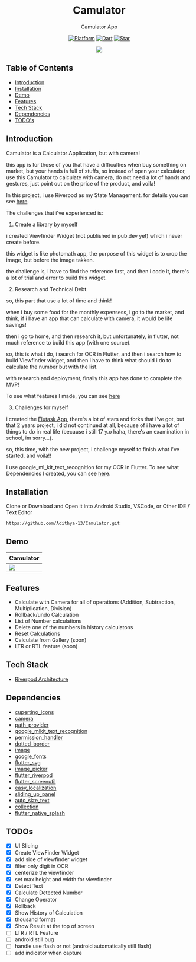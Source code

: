 <h1 align="center">
  Camulator
</h1>
<p align="center">
  Camulator App
</p>
<p align="center">
  <a href="https://flutter.dev/"><img alt="Platform" src="https://img.shields.io/badge/platform-Flutter-blue.svg"></a>
  <a href="https://dart.dev/"><img alt="Dart" src="https://img.shields.io/badge/dart-2.18.5-blue.svg"></a>
  <a href="https://github.com/Adithya-13/Camulator/"><img alt="Star" src="https://img.shields.io/github/stars/Adithya-13/Camulator"></a>
</p>

<p align="center">
  <img src="https://i.ibb.co/d5pBM7L/cover.png"/>
</p>

## Table of Contents
- [Introduction](#introduction)
- [Installation](#installation)
- [Demo](#demo)
- [Features](#features)
- [Tech Stack](#tech-stack)
- [Dependencies](#dependencies)
- [TODO's](#todos)

## Introduction

Camulator is a Calculator Application, but with camera!

this app is for those of you that have a difficulties when buy something on market, but your hands is full of stuffs, so instead of open your calculator, use this Camulator to calculate with camera, do not need a lot of hands and gestures, just point out on the price of the product, and voila!

In this project, i use Riverpod as my State Management. for details you can see [here](#tech-stack).

The challenges that i've experienced is:
1. Create a library by myself

i created Viewfinder Widget (not published in pub.dev yet) which i never create before.

this widget is like photomath app, the purpose of this widget is to crop the image, but before the image takken.

the challenge is, i have to find the reference first, and then i code it, there's a lot of trial and error to build this widget.

2. Research and Technical Debt.

so, this part that use a lot of time and think!

when i buy some food for the monthly expensess, i go to the market, and think, if i have an app that can calculate with camera, it would be life savings!

then i go to home, and then research it, but unfortunately, in flutter, not much reference to build this app (with one source).

so, this is what i do, i search for OCR in Flutter, and then i search how to build Viewfinder widget, and then i have to think what should i do to calculate the number but with the list.

with research and deployment, finally this app has done to complete the MVP!

To see what features I made, you can see [here](#features)

3. Challenges for myself

i created the [Flutask App](https://github.com/Adithya-13/Flutask), there's a lot of stars and forks that i've got, but that 2 years project, i did not continued at all, because of i have a lot of things to do in real life (because i still 17 y.o haha, there's an examination in school, im sorry...).

so, this time, with the new project, i challenge myself to finish what i've started. and voila!!

I use google_ml_kit_text_recognition for my OCR in Flutter. To see what Dependencies I created, you can see [here](#dependencies).

## Installation

Clone or Download and Open it into Android Studio, VSCode, or Other IDE / Text Editor
```
https://github.com/Adithya-13/Camulator.git
```  

## Demo

|Camulator|
|--|
|![](/vid.gif?raw=true)|

## Features
- Calculate with Camera for all of operations (Addition, Subtraction, Multiplication, Division)
- Rollback/undo Calculation
- List of Number calculations
- Delete one of the numbers in history calculatons
- Reset Calculations
- Calculate from Gallery (soon)
- LTR or RTL feature (soon)

## Tech Stack
- [Riverpod Architecture](https://codewithandrea.com/articles/flutter-app-architecture-riverpod-introduction/)

## Dependencies
- [cupertino_icons](https://pub.dev/packages/cupertino_icons)
- [camera](https://pub.dev/packages/camera)
- [path_provider](https://pub.dev/packages/path_provider)
- [google_mlkit_text_recognition](https://pub.dev/packages/google_mlkit_text_recognition)
- [permission_handler](https://pub.dev/packages/permission_handler)
- [dotted_border](https://pub.dev/packages/dotted_border)
- [image](https://pub.dev/packages/image)
- [google_fonts](https://pub.dev/packages/google_fonts)
- [flutter_svg](https://pub.dev/packages/flutter_svg)
- [image_picker](https://pub.dev/packages/image_picker)
- [flutter_riverpod](https://pub.dev/packages/flutter_riverpod)
- [flutter_screenutil](https://pub.dev/packages/flutter_screenutil)
- [easy_localization](https://pub.dev/packages/easy_localization)
- [sliding_up_panel](https://pub.dev/packages/sliding_up_panel)
- [auto_size_text](https://pub.dev/packages/auto_size_text)
- [collection](https://pub.dev/packages/collection)
- [flutter_native_splash](https://pub.dev/packages/flutter_native_splash)



## TODOs
- [x] UI Slicing
- [x] Create ViewFinder Widget
- [x] add side of viewfinder widget
- [x] filter only digit in OCR
- [x] centerize the viewfinder
- [x] set max height and width for viewfinder
- [x] Detect Text
- [x] Calculate Detected Number
- [x] Change Operator
- [x] Rollback
- [x] Show History of Calculation
- [x] thousand format
- [x] Show Result at the top of screen
- [ ] LTR / RTL Feature
- [ ] android still bug
- [ ] handle use flash or not (android automatically still flash)
- [ ] add indicator when capture
